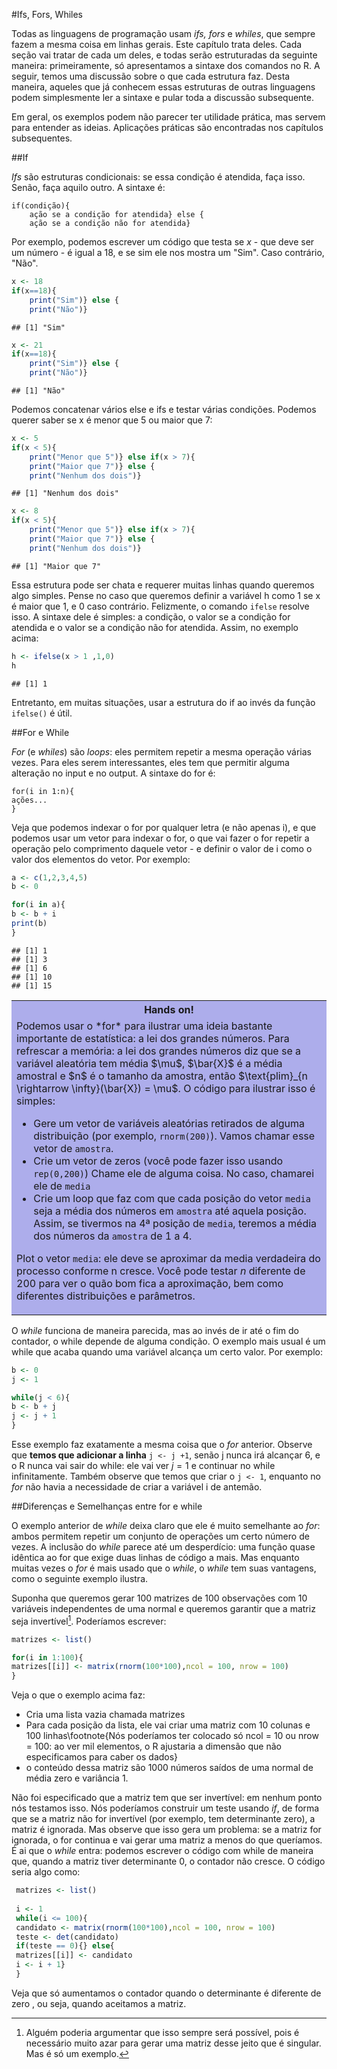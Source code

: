 #Ifs, Fors, Whiles

Todas as linguagens de programação usam *ifs, fors* e *whiles*, que sempre fazem a mesma coisa em linhas gerais. Este capítulo trata deles. Cada seção vai tratar de cada um deles, e todas serão estruturadas da seguinte maneira: primeiramente, só apresentamos a sintaxe dos comandos no R. A seguir, temos uma discussão sobre o que cada estrutura faz. Desta maneira, aqueles que já conhecem essas estruturas de outras linguagens podem simplesmente ler a sintaxe e pular toda a discussão subsequente.

Em geral, os exemplos podem não parecer ter utilidade prática, mas servem para entender as ideias. Aplicações práticas são encontradas nos capítulos subsequentes.  

##If

*Ifs* são estruturas condicionais: se essa condição é atendida, faça isso. Senão, faça aquilo outro. A sintaxe é:

```
if(condição){
	ação se a condição for atendida} else {
	ação se a condição não for atendida}
```

Por exemplo, podemos escrever um código que testa se $x$ - que deve ser um número - é igual a 18, e se sim ele nos mostra um "Sim". Caso contrário, "Não".


```r
x <- 18
if(x==18){
	print("Sim")} else {
	print("Não")}
```

```
## [1] "Sim"
```

```r
x <- 21
if(x==18){
	print("Sim")} else {
	print("Não")}
```

```
## [1] "Não"
```

Podemos concatenar vários else e ifs e testar várias condições. Podemos querer saber se x é menor que 5 ou maior que 7:


```r
x <- 5
if(x < 5){
	print("Menor que 5")} else if(x > 7){
	print("Maior que 7")} else {
	print("Nenhum dos dois")}
```

```
## [1] "Nenhum dos dois"
```

```r
x <- 8
if(x < 5){
	print("Menor que 5")} else if(x > 7){
	print("Maior que 7")} else {
	print("Nenhum dos dois")}
```

```
## [1] "Maior que 7"
```

Essa estrutura pode ser chata e requerer muitas linhas quando queremos algo simples. Pense no caso que queremos definir a variável h como 1 se x é maior que 1, e 0 caso contrário. Felizmente, o comando `ifelse` resolve isso. A sintaxe dele é simples: a condição, o valor se a condição for atendida e o valor se a condição não for atendida. Assim, no exemplo acima:


```r
h <- ifelse(x > 1 ,1,0)
h
```

```
## [1] 1
```

Entretanto, em muitas situações, usar a estrutura do if ao invés da função `ifelse()` é útil. 

##For e While

*For* (e *whiles*) são *loops*: eles permitem repetir a mesma operação várias vezes. Para eles serem interessantes, eles tem que permitir alguma alteração no input e no output. A sintaxe do for é:

```
for(i in 1:n){
ações...
}
```

Veja que podemos indexar o for por qualquer letra (e não apenas i), e que podemos usar um vetor para indexar o for, o que vai fazer o for repetir a operação pelo comprimento daquele vetor - e definir o valor de i como o valor dos elementos do vetor. Por exemplo:


```r
a <- c(1,2,3,4,5)
b <- 0

for(i in a){
b <- b + i
print(b)
}
```

```
## [1] 1
## [1] 3
## [1] 6
## [1] 10
## [1] 15
```

<table>
<tr>
<th bgcolor="#adadeb">Hands on!</th>
</tr>

<tr>
<td bgcolor="#adadeb">
Podemos usar o *for* para ilustrar uma ideia bastante importante de estatística: a lei dos grandes números. Para refrescar a memória: a lei dos grandes números diz que se a variável aleatória tem média $\mu$, $\bar{X}$ é a média amostral e $n$ é o tamanho da amostra, então $\text{plim}_{n \rightarrow \infty}(\bar{X}) = \mu$. O código para ilustrar isso é simples:
	
* Gere um vetor de variáveis aleatórias retirados de alguma distribuição (por exemplo, `rnorm(200)`). Vamos chamar esse vetor de `amostra`.
* Crie um vetor de zeros (você pode fazer isso usando `rep(0,200)`) Chame ele de alguma coisa. No caso, chamarei ele de `media`
* Crie um loop que faz com que cada posição do vetor `media` seja a média dos números em `amostra` até aquela posição. Assim, se tivermos na 4ª posição de `media`, teremos a média dos números da `amostra` de 1 a 4.

Plot o vetor `media`: ele deve se aproximar da media verdadeira do processo conforme n cresce. Você pode testar $n$ diferente de 200 para ver o quão bom fica a aproximação, bem como diferentes distribuições e parâmetros.
</td>
</tr>
</table>

O *while* funciona de maneira parecida, mas ao invés de ir até o fim do contador, o while depende de alguma condição. O exemplo mais usual é um while que acaba quando uma variável alcança um certo valor. Por exemplo:


```r
b <- 0
j <- 1

while(j < 6){
b <- b + j
j <- j + 1
}
```

Esse exemplo faz exatamente a mesma coisa que o *for* anterior. Observe que **temos que adicionar a linha** `j <- j +1`, senão j nunca irá alcançar 6, e o R nunca vai sair do while: ele vai ver $j = 1$ e continuar no while infinitamente. Também observe que temos que criar o `j <- 1`, enquanto no *for* não havia a necessidade de criar a variável i de antemão.

##Diferenças e Semelhanças entre for e while

O exemplo anterior de *while* deixa claro que ele é muito semelhante ao *for*: ambos permitem repetir um conjunto de operações um certo número de vezes. A inclusão do *while* parece até um desperdício: uma função quase idêntica ao for que exige duas linhas de código a mais. Mas enquanto muitas vezes o *for* é mais usado que o *while*, o *while* tem suas vantagens, como o seguinte exemplo ilustra.

Suponha que queremos gerar 100 matrizes de 100 observações com 10 variáveis independentes de uma normal e queremos garantir que a matriz seja invertível[^1]. Poderíamos escrever:


```r
matrizes <- list()

for(i in 1:100){
matrizes[[i]] <- matrix(rnorm(100*100),ncol = 100, nrow = 100)
}
```

Veja o que o exemplo acima faz:

* Cria uma lista vazia chamada matrizes
* Para cada posição da lista, ele vai criar uma matriz com 10 colunas e 100 linhas\footnote{Nós poderíamos ter colocado só ncol = 10 ou nrow = 100: ao ver mil elementos, o R ajustaria a dimensão que não especificamos para caber os dados}
* o conteúdo dessa matriz são 1000 números saídos de uma normal de média zero e variância 1.

Não foi especificado que a matriz tem que ser invertível: em nenhum ponto nós testamos isso. Nós poderíamos construir um teste usando *if*, de forma que se a matriz não for invertível (por exemplo, tem determinante zero), a matriz é ignorada. Mas observe que isso gera um problema: se a matriz for ignorada, o for continua e vai gerar uma matriz a menos do que queríamos. É ai que o *while* entra: podemos escrever o código com while de maneira que, quando a matriz tiver determinante 0, o contador não cresce. O código seria algo como:


```r
 matrizes <- list()
 
 i <- 1
 while(i <= 100){
 candidato <- matrix(rnorm(100*100),ncol = 100, nrow = 100)
 teste <- det(candidato)
 if(teste == 0){} else{
 matrizes[[i]] <- candidato
 i <- i + 1}
 }
```

Veja que só aumentamos o contador quando o determinante é diferente de zero , ou seja, quando aceitamos a matriz.

[^1]:Alguém poderia argumentar que isso sempre será possível, pois é necessário muito azar para gerar uma matriz desse jeito que é singular. Mas é só um exemplo.
